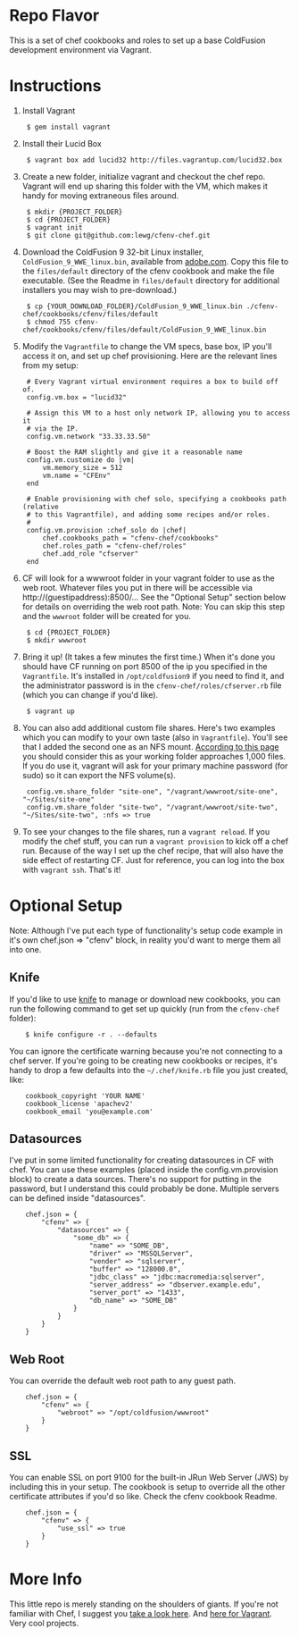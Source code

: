 Repo Flavor
===========

This is a set of chef cookbooks and roles to set up a base ColdFusion development environment via Vagrant. 

Instructions
============
1. Install Vagrant

		$ gem install vagrant

1. Install their Lucid Box

		$ vagrant box add lucid32 http://files.vagrantup.com/lucid32.box

1. Create a new folder, initialize vagrant and checkout the chef repo. Vagrant will end up sharing this folder with the VM, which makes it handy for moving extraneous files around. 

		$ mkdir {PROJECT_FOLDER}
		$ cd {PROJECT_FOLDER}
		$ vagrant init
		$ git clone git@github.com:lewg/cfenv-chef.git
		
1. Download the ColdFusion 9 32-bit Linux installer, `ColdFusion_9_WWE_linux.bin`, available from [adobe.com](http://www.adobe.com/products/coldfusion-developer.html). Copy this file to the `files/default` directory of the cfenv cookbook and make the file executable. (See the Readme in `files/default` directory for additional installers you may wish to pre-download.)

		$ cp {YOUR_DOWNLOAD_FOLDER}/ColdFusion_9_WWE_linux.bin ./cfenv-chef/cookbooks/cfenv/files/default
		$ chmod 755 cfenv-chef/cookbooks/cfenv/files/default/ColdFusion_9_WWE_linux.bin
		
1. Modify the `Vagrantfile` to change the VM specs, base box, IP you'll access it on, and set up chef provisioning. Here are the relevant lines from my setup:

		# Every Vagrant virtual environment requires a box to build off of.
		config.vm.box = "lucid32"

		# Assign this VM to a host only network IP, allowing you to access it
		# via the IP.
		config.vm.network "33.33.33.50"

		# Boost the RAM slightly and give it a reasonable name
		config.vm.customize do |vm|
			vm.memory_size = 512
			vm.name = "CFEnv"
		end
	
		# Enable provisioning with chef solo, specifying a cookbooks path (relative
		# to this Vagrantfile), and adding some recipes and/or roles.
		#
		config.vm.provision :chef_solo do |chef|
			chef.cookbooks_path = "cfenv-chef/cookbooks"
			chef.roles_path = "cfenv-chef/roles"
			chef.add_role "cfserver"
		end

1. CF will look for a wwwroot folder in your vagrant folder to use as the web root. Whatever files you put in there will be accessible via http://(guestipaddress):8500/... See the "Optional Setup" section below for details on overriding the web root path. Note: You can skip this step and the `wwwroot` folder will be created for you.

		$ cd {PROJECT_FOLDER}
		$ mkdir wwwroot

1. Bring it up! (It takes a few minutes the first time.) When it's done you should have CF running on port 8500 of the ip you specified in the `Vagrantfile`. It's installed in `/opt/coldfusion9` if you need to find it, and the administrator password is in the `cfenv-chef/roles/cfserver.rb` file (which you can change if you'd like). 

		$ vagrant up

1. You can also add additional custom file shares. Here's two examples which you can modify to your own taste (also in `Vagrantfile`). You'll see that I added the second one as an NFS mount. [According to this page](http://vagrantup.com/docs/nfs.html) you should consider this as your working folder approaches 1,000 files. If you do use it, vagrant will ask for your primary machine password (for sudo) so it can export the NFS volume(s). 

		config.vm.share_folder "site-one", "/vagrant/wwwroot/site-one", "~/Sites/site-one"
		config.vm.share_folder "site-two", "/vagrant/wwwroot/site-two", "~/Sites/site-two", :nfs => true
		
1. To see your changes to the file shares, run a `vagrant reload`. If you modify the chef stuff, you can run a `vagrant provision` to kick off a chef run. Because of the way I set up the chef recipe, that will also have the side effect of restarting CF. Just for reference, you can log into the box with `vagrant ssh`. That's it!

Optional Setup
==============

Note: Although I've put each type of functionality's setup code example in it's own chef.json => "cfenv" block, in reality you'd want to merge them all into one.

Knife
-----

If you'd like to use [knife](http://wiki.opscode.com/display/chef/Knife) to manage or download new cookbooks, you can run the following command to get set up quickly (run from the `cfenv-chef` folder):

		$ knife configure -r . --defaults
		
You can ignore the certificate warning because you're not connecting to a chef server. If you're going to be creating new cookbooks or recipes, it's handy to drop a few defaults into the `~/.chef/knife.rb` file you just created, like:

		cookbook_copyright 'YOUR NAME'
		cookbook_license 'apachev2'
		cookbook_email 'you@example.com'


Datasources
-----------

I've put in some limited functionality for creating datasources in CF with chef. You can use these examples (placed inside the config.vm.provision block) to create a data sources. There's no support for putting in the password, but I understand this could probably be done. Multiple servers can be defined inside "datasources". 


		chef.json = {
			"cfenv" => {
				"datasources" => {
					"some_db" => {
						"name" => "SOME_DB",
						"driver" => "MSSQLServer",
						"vender" => "sqlserver",
						"buffer" => "128000.0",
						"jdbc_class" => "jdbc:macromedia:sqlserver",
						"server_address" => "dbserver.example.edu",
						"server_port" => "1433",
						"db_name" => "SOME_DB"
					}
				}
			}
		}


Web Root
--------

You can override the default web root path to any guest path.

		chef.json = {
			"cfenv" => {
				"webroot" => "/opt/coldfusion/wwwroot"
			}
		}

SSL
---

You can enable SSL on port 9100 for the built-in JRun Web Server (JWS) by including this in your setup. The cookbook is setup to override all the other certificate attributes if you'd so like. Check the cfenv cookbook Readme.

		chef.json = {
			"cfenv" => {
				"use_ssl" => true
			}
		}

More Info
=========

This little repo is merely standing on the shoulders of giants. If you're not familiar with Chef, I suggest you [take a look here](http://community.opscode.com/). And [here for Vagrant](http://vagrantup.com/). Very cool projects.
